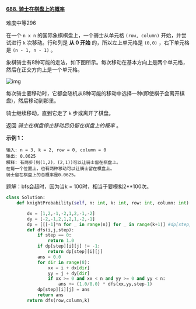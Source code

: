 #### [688. 骑士在棋盘上的概率](https://leetcode.cn/problems/knight-probability-in-chessboard/)

难度中等296

在一个 `n x n` 的国际象棋棋盘上，一个骑士从单元格 `(row, column)` 开始，并尝试进行 `k` 次移动。行和列是 **从 0 开始** 的，所以左上单元格是 `(0,0)` ，右下单元格是 `(n - 1, n - 1)` 。

象棋骑士有8种可能的走法，如下图所示。每次移动在基本方向上是两个单元格，然后在正交方向上是一个单元格。

![img](https://assets.leetcode-cn.com/aliyun-lc-upload/uploads/2018/10/12/knight.png)

每次骑士要移动时，它都会随机从8种可能的移动中选择一种(即使棋子会离开棋盘)，然后移动到那里。

骑士继续移动，直到它走了 `k` 步或离开了棋盘。

返回 *骑士在棋盘停止移动后仍留在棋盘上的概率* 。

 

**示例 1：**

```
输入: n = 3, k = 2, row = 0, column = 0
输出: 0.0625
解释: 有两步(到(1,2)，(2,1))可以让骑士留在棋盘上。
在每一个位置上，也有两种移动可以让骑士留在棋盘上。
骑士留在棋盘上的总概率是0.0625。
```



题解：bfs会超时，因为当k = 100时，相当于要模拟2**100次。

```python
class Solution:
    def knightProbability(self, n: int, k: int, row: int, column: int) -> float:

        dx = [1,2,-1,-2,1,2,-1,-2]
        dy = [-2,-1,2,1,2,1,-2,-1]
        dp = [[[-1]*n for _ in range(n)] for _ in range(k+1)] #dp[step][i][j]: 从(i,j)开始走，走step步依然留在棋盘上的概率
        def dfs(i,j,step):
            if step == 0:
                return 1.0
            if dp[step][i][j] != -1:
                return dp[step][i][j]
            ans = 0.0
            for dir in range(8):
                xx = i + dx[dir]
                yy = j + dy[dir]
                if xx >= 0 and xx < n and yy >= 0 and yy < n:
                    ans += (1.0/8.0) * dfs(xx,yy,step-1)
            dp[step][i][j] = ans
            return ans 
        return dfs(row,column,k)
                    


```

